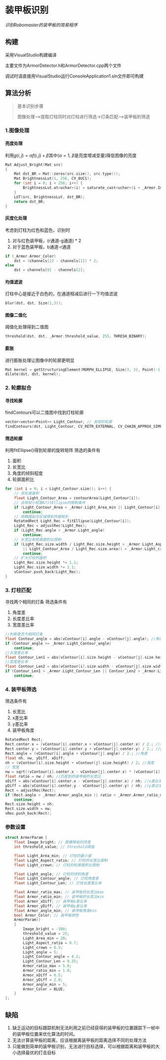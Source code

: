# **装甲板识别**

*识别Robomaster的装甲板的简易程序*

## 构建

采用VisualStudio构建编译

主要文件为ArmorDetector.h和ArmorDetector.cpp两个文件

调试时请直接用VisualStudio运行ConsoleApplication1.sln文件即可构建

## 算法分析

> 基本识别步骤
>
> 图像处理—>提取灯柱同时对灯柱进行筛选->灯条匹配—>装甲板的筛选

### 1.图像处理

#### 亮度处理

利用$g(i,j)=\alpha f(i,j)+\beta$其中($\alpha = 1$, $\beta$是亮度增减变量)降低图像的亮度

```C++
Mat Adjust_Bright(Mat src)
{
	Mat dst_BR = Mat::zeros(src.size(), src.type());
	Mat BrightnessLut(1, 256, CV_8UC1);
	for (int i = 0; i < 256; i++) {
		BrightnessLut.at<uchar>(i) = saturate_cast<uchar>(i + _Armor.Image_bright);
	}
	LUT(src, BrightnessLut, dst_BR);
	return dst_BR;
}
```

#### 灰度化处理

考虑到灯柱为红色和蓝色，识别时

1. 对与红色装甲板，(r通道-g通道) * 2
2. 对于蓝色装甲板，b通道-r通道

```C++
if (_Armor.Armor_Color)
	dst = (channels[2] - channels[1]) * 2;
else
    dst = channels[0] - channels[2];
```

#### 均值滤波

灯柱中心是接近于白色的，在通道相减后进行一下均值滤波

```C++	
blur(dst, dst, Size(1,3)); 
```

#### 图像二值化

阈值化处理得到二值图

```C++
threshold(dst, dst, _Armor.threshold_value, 255, THRESH_BINARY);
```

#### 膨胀

进行膨胀处理让图像中的轮廓更明显

```C++
Mat kernel = getStructuringElement(MORPH_ELLIPSE, Size(3, 3), Point(-1, -1));
dilate(dst, dst, kernel);
```

### 2. 轮廓拟合

#### 寻找轮廓

findContours可以二值图中找到灯柱轮廓

```C++
vector<vector<Point>> Light_Contour; // 发现的轮廓
findContours(dst, Light_Contour, CV_RETR_EXTERNAL, CV_CHAIN_APPROX_SIMPLE); // 寻找轮廓
```

#### 筛选轮廓

利用fitEllipse()得到轮廓的旋转矩阵
筛选的条件有

1. 面积
2. 长宽比
3. 角度的倾斜程度
4. 轮廓面积比

```C++
for (int i = 0; i < Light_Contour.size(); i++) {
	// 求轮廓面积
	float Light_Contour_Area = contourArea(Light_Contour[i]);
	// 去除较小轮廓&fitEllipse的限制条件
	if (Light_Contour_Area < _Armor.Light_Area_min || Light_Contour[i].size() <= 5)
		continue;
	// 用椭圆拟合区域得到外接矩形
	RotatedRect Light_Rec = fitEllipse(Light_Contour[i]);
	Light_Rec = adjustRec(Light_Rec);
	if (Light_Rec.angle > _Armor.Light_angle)
		continue;
	// 长宽比和轮廓面积比限制
	if (Light_Rec.size.width / Light_Rec.size.height > _Armor.Light_Aspect_ratio
		|| Light_Contour_Area / Light_Rec.size.area() < _Armor.Light_crown)
		continue;
	// 扩大灯柱的面积
	Light_Rec.size.height *= 1.1;
	Light_Rec.size.width *= 1.1;
	vContour.push_back(Light_Rec);
}
```

### 3. 灯柱匹配

寻找两个相同的灯条
筛选条件有

1. 角度差
2. 长度差比率
3. 宽度差比率

```C++
//判断是否为相同灯条
float Contour_angle = abs(vContour[i].angle - vContour[j].angle); //角度差
if (Contour_angle >= _Armor.Light_Contour_angle)
	continue;
//长度差比率
float Contour_Len1 = abs(vContour[i].size.height - vContour[j].size.height) / max(vContour[i].size.height, vContour[j].size.height);
//宽度差比率
float Contour_Len2 = abs(vContour[i].size.width - vContour[j].size.width) / max(vContour[i].size.width, vContour[j].size.width);
if (Contour_Len1 > _Armor.Light_Contour_Len || Contour_Len2 > _Armor.Light_Contour_Len)
	continue;
```

### 4. 装甲板筛选

筛选条件有

1. 长宽比
2. x差比率
3. y差比率
4. 装甲板角度

```C++
RotatedRect Rect;
Rect.center.x = (vContour[i].center.x + vContour[j].center.x) / 2.; //x坐标
Rect.center.y = (vContour[i].center.y + vContour[j].center.y) / 2.; //y坐标
Rect.angle = (vContour[i].angle + vContour[j].angle) / 2.; //角度
float nh, nw, yDiff, xDiff;
nh = (vContour[i].size.height + vContour[j].size.height) / 2; //高度
// 宽度
nw = sqrt((vContour[i].center.x - vContour[j].center.x) * (vContour[i].center.x - vContour[j].center.x) + (vContour[i].center.y - vContour[j].center.y) * (vContour[i].center.y - vContour[j].center.y));
float ratio = nw / nh; //匹配到的装甲板的长宽比
xDiff = abs(vContour[i].center.x - vContour[j].center.x) / nh; //x差比率
yDiff = abs(vContour[i].center.y - vContour[j].center.y) / nh; //y差比率
Rect = adjustRec(Rect);
if (Rect.angle > _Armor.Armor_angle_min || ratio < _Armor.Armor_ratio_min || ratio > _Armor.Armor_ratio_max || xDiff < _Armor.Armor_xDiff || yDiff > _Armor.Armor_yDiff)
	continue;
Rect.size.height = nh;
Rect.size.width = nw;
vRec.push_back(Rect);
```

### 参数设置

```C++
struct ArmorParam {
	float Image_bright; // 图像降低的亮度
	int threshold_value; // threshold阈值

	float Light_Area_min; // 灯柱的最小值
	float Light_Aspect_ratio; // 灯柱的长宽比限制
	float Light_crown; // 灯柱的轮廓面积比限制

	float Light_angle; // 灯柱的倾斜角度
	float Light_Contour_angle; // 灯柱角度差
	float Light_Contour_Len; // 灯柱长度差比率

	float Armor_ratio_max; // 装甲板的长宽比max
	float Armor_ratio_min; // 装甲板的长宽比min
	float Armor_xDiff; // 装甲板x差比率
	float Armor_yDiff; // 装甲板y差比率
	float Armor_angle_min; // 装甲板角度min
	bool Armor_Color; // 装甲板颜色
	ArmorParam()
	{
		Image_bright = -100;
		threshold_value = 25;
		Light_Area_min = 20;
		Light_Aspect_ratio = 0.7;
		Light_crown = 0.5;
		Light_angle = 5;
		Light_Contour_angle = 4.2;
		Light_Contour_Len = 0.25;
		Armor_ratio_max = 5.0;
		Armor_ratio_min = 1.0;
		Armor_xDiff = 0.5;
		Armor_yDiff = 2.0;
		Armor_angle_min = 5;
		Armor_Color = BLUE;
	}
};
```

## 缺陷

1. 缺乏运动的目标跟踪机制无法利用之前已经获得的装甲板的位置跟踪下一帧中的装甲板位置来优化算法的时间。
2. 无法计算装甲板的距离，应该根据离装甲板的距离选择不同的处理方法
3. 只能做到简单的装甲板识别，无法进行目标选择，可以根据距离和装甲板的大小选择最优的打击目标